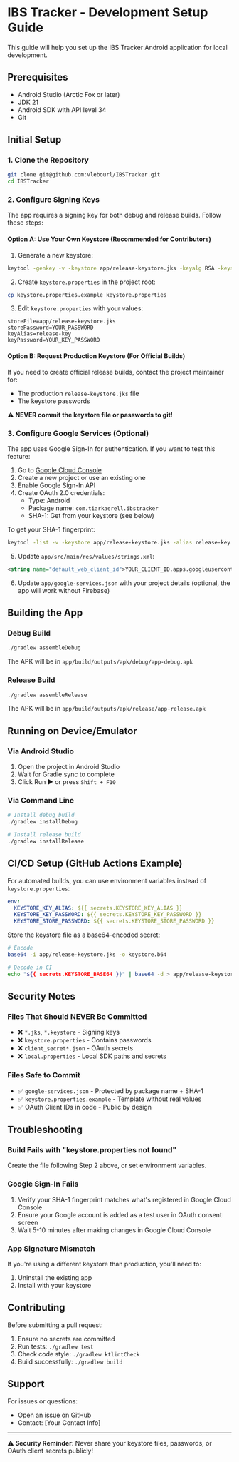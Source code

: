 # IBS Tracker - Development Setup Guide

This guide will help you set up the IBS Tracker Android application for local development.

## Prerequisites

- Android Studio (Arctic Fox or later)
- JDK 21
- Android SDK with API level 34
- Git

## Initial Setup

### 1. Clone the Repository

```bash
git clone git@github.com:vlebourl/IBSTracker.git
cd IBSTracker
```

### 2. Configure Signing Keys

The app requires a signing key for both debug and release builds. Follow these steps:

#### Option A: Use Your Own Keystore (Recommended for Contributors)

1. Generate a new keystore:
```bash
keytool -genkey -v -keystore app/release-keystore.jks -keyalg RSA -keysize 2048 -validity 10000 -alias release-key
```

2. Create `keystore.properties` in the project root:
```bash
cp keystore.properties.example keystore.properties
```

3. Edit `keystore.properties` with your values:
```properties
storeFile=app/release-keystore.jks
storePassword=YOUR_PASSWORD
keyAlias=release-key
keyPassword=YOUR_KEY_PASSWORD
```

#### Option B: Request Production Keystore (For Official Builds)

If you need to create official release builds, contact the project maintainer for:
- The production `release-keystore.jks` file
- The keystore passwords

**⚠️ NEVER commit the keystore file or passwords to git!**

### 3. Configure Google Services (Optional)

The app uses Google Sign-In for authentication. If you want to test this feature:

1. Go to [Google Cloud Console](https://console.cloud.google.com/)
2. Create a new project or use an existing one
3. Enable Google Sign-In API
4. Create OAuth 2.0 credentials:
   - Type: Android
   - Package name: `com.tiarkaerell.ibstracker`
   - SHA-1: Get from your keystore (see below)

To get your SHA-1 fingerprint:
```bash
keytool -list -v -keystore app/release-keystore.jks -alias release-key -storepass YOUR_PASSWORD -keypass YOUR_KEY_PASSWORD
```

5. Update `app/src/main/res/values/strings.xml`:
```xml
<string name="default_web_client_id">YOUR_CLIENT_ID.apps.googleusercontent.com</string>
```

6. Update `app/google-services.json` with your project details (optional, the app will work without Firebase)

## Building the App

### Debug Build

```bash
./gradlew assembleDebug
```

The APK will be in `app/build/outputs/apk/debug/app-debug.apk`

### Release Build

```bash
./gradlew assembleRelease
```

The APK will be in `app/build/outputs/apk/release/app-release.apk`

## Running on Device/Emulator

### Via Android Studio

1. Open the project in Android Studio
2. Wait for Gradle sync to complete
3. Click Run ▶️ or press `Shift + F10`

### Via Command Line

```bash
# Install debug build
./gradlew installDebug

# Install release build
./gradlew installRelease
```

## CI/CD Setup (GitHub Actions Example)

For automated builds, you can use environment variables instead of `keystore.properties`:

```yaml
env:
  KEYSTORE_KEY_ALIAS: ${{ secrets.KEYSTORE_KEY_ALIAS }}
  KEYSTORE_KEY_PASSWORD: ${{ secrets.KEYSTORE_KEY_PASSWORD }}
  KEYSTORE_STORE_PASSWORD: ${{ secrets.KEYSTORE_STORE_PASSWORD }}
```

Store the keystore file as a base64-encoded secret:
```bash
# Encode
base64 -i app/release-keystore.jks -o keystore.b64

# Decode in CI
echo "${{ secrets.KEYSTORE_BASE64 }}" | base64 -d > app/release-keystore.jks
```

## Security Notes

### Files That Should NEVER Be Committed

- ❌ `*.jks`, `*.keystore` - Signing keys
- ❌ `keystore.properties` - Contains passwords
- ❌ `client_secret*.json` - OAuth secrets
- ❌ `local.properties` - Local SDK paths and secrets

### Files Safe to Commit

- ✅ `google-services.json` - Protected by package name + SHA-1
- ✅ `keystore.properties.example` - Template without real values
- ✅ OAuth Client IDs in code - Public by design

## Troubleshooting

### Build Fails with "keystore.properties not found"

Create the file following Step 2 above, or set environment variables.

### Google Sign-In Fails

1. Verify your SHA-1 fingerprint matches what's registered in Google Cloud Console
2. Ensure your Google account is added as a test user in OAuth consent screen
3. Wait 5-10 minutes after making changes in Google Cloud Console

### App Signature Mismatch

If you're using a different keystore than production, you'll need to:
1. Uninstall the existing app
2. Install with your keystore

## Contributing

Before submitting a pull request:

1. Ensure no secrets are committed
2. Run tests: `./gradlew test`
3. Check code style: `./gradlew ktlintCheck`
4. Build successfully: `./gradlew build`

## Support

For issues or questions:
- Open an issue on GitHub
- Contact: [Your Contact Info]

---

**⚠️ Security Reminder**: Never share your keystore files, passwords, or OAuth client secrets publicly!
